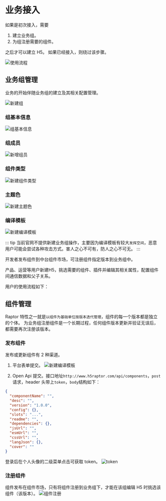 # 业务接入
如果是初次接入，需要
1. 建立业务组。
2. 为组注册需要的组件。

之后才可以建立 H5。 如果已经接入，则绕过该步骤。

![使用流程](/docs/image/liu-cheng.png)

## 业务组管理
业务的开始伴随业务组的建立及其相关配置管理。

![新建组](/docs/image/new-group.png)

### 组基本信息
![组基本信息](/docs/image/group-base.png)

### 组成员
![新增组员](/docs/image/new-member.png)

### 组件类型
![新建组件类型](/docs/image/new-type.png)

### 主题色
![新建主题色](/docs/image/new-theme.png)

### 编译模板
![新建编译模板](/docs/image/new-template.png)

::: tip
当前官网不提供新建业务组操作，主要因为编译模板有较大`发挥空间`，恶意用户可能会尝试各种攻击方式。害人之心不可有，防人之心不可无。
:::

开发者发布组件到中台组件市场，可注册组件指定版本到业务组中。

产品、运营等用户新建H5，挑选需要的组件、插件并编辑其相关属性，配置组件间通信数据和父子关系。

用户的使用流程如下：

## 组件管理
Raptor 特性之一就是`以组件为基础单位按版本迭代管理`，组件的每一个版本都是独立的个体。
为业务组注册组件是一个长期过程，任何组件版本更新并验证无误后，都需要再次注册该版本。

### 发布组件
发布或更新组件有 2 种渠道。
1. 平台表单提交。
![新建编译模板](/docs/image/new-component.png)

2. Open Api 提交。接口地址`http://www.h5raptor.com/api/components`，`post`请求，header 头带上`token`，`body`结构如下：
```json
{
  "componentName": "",
  "desc": "",
  "version": "1.0.0",
  "config": {},
  "slots": "...",
  "readme": "",
  "dependencies": {},
  "jsUrl": "",
  "esmUrl": "",
  "cssUrl": "",
  "langJson": {},
  "cover": ""
}
```
登录后在个人头像的二级菜单点击可获取 token。
![token](/docs/image/token.png)

### 注册组件
组件发布在组件市场，只有将组件注册到业务组下，才能在该组编辑 H5 时挑选该组件（该版本）。
![组件注册](/docs/image/register.png)
